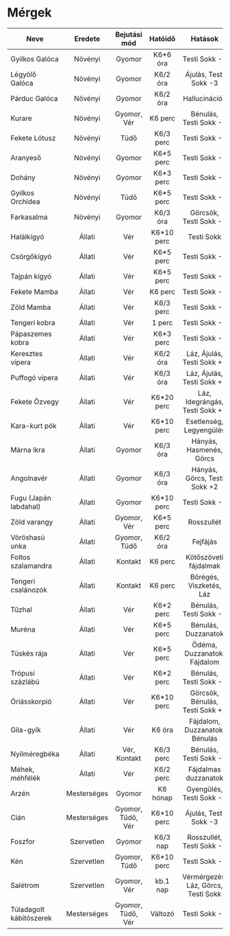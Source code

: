 # Mérgek

Neve|Eredete|Bejutási mód|Hatóidő|Hatások
----|:-----:|:----------:|:-----:|:-----:
Gyilkos Galóca|Növényi|Gyomor|K6*6 óra|Testi Sokk -3
Légyölő Galóca|Növényi|Gyomor|K6/2 óra|Ájulás, Testi Sokk -3
Párduc Galóca|Növényi|Gyomor|K6/2 óra|Hallucinációk
Kurare|Növényi|Gyomor, Vér|K6 perc|Bénulás, Testi Sokk -3
Fekete Lótusz|Növényi|Tüdő|K6/3 perc|Testi Sokk -3
Aranyeső|Növényi|Gyomor|K6*5 perc|Testi Sokk -3
Dohány|Növényi|Gyomor|K6*3 perc|Testi Sokk -3
Gyilkos Orchidea|Növényi|Tüdő|K6*5 perc|Testi Sokk -3
Farkasalma |Növényi|Gyomor|K6/3 óra|Görcsök, Testi Sokk -3
Halálkígyó|Állati|Vér|K6*10 perc|Testi Sokk
Csörgőkígyó|Állati|Vér|K6*5 perc|Testi Sokk -1
Tajpán kígyó|Állati|Vér|K6*5 perc|Testi Sokk -2
Fekete Mamba|Állati|Vér|K6 perc|Testi Sokk -3
Zöld Mamba|Állati|Vér|K6/3 perc|Testi Sokk -3
Tengeri kobra|Állati|Vér|1 perc|Testi Sokk -3
Pápaszemes kobra|Állati|Vér|K6*3 perc|Testi Sokk -3
Keresztes vipera|Állati|Vér|K6/2 óra|Láz, Ájulás, Testi Sokk +2
Puffogó vipera|Állati|Vér|K6/3 óra|Láz, Ájulás, Testi Sokk +1
Fekete Özvegy|Állati|Vér|K6*20 perc|Láz, Idegrángás, Testi Sokk +2
Kara-kurt pók|Állati|Vér|K6*10 perc|Esetlenség, Legyengülés
Márna ikra|Állati|Gyomor|K6/3 óra|Hányás, Hasmenés, Görcs
Angolnavér|Állati|Gyomor|K6/3 óra|Hányás, Görcs, Testi Sokk +2
Fugu (Japán labdahal)|Állati|Gyomor|K6*10 perc|Testi Sokk -2
Zöld varangy|Állati|Gyomor, Vér|K6*5 perc|Rosszullét
Vöröshasú unka|Állati|Gyomor, Tüdő|K6/2 óra|Fejfájás
Foltos szalamandra|Állati|Kontakt|K6 perc|Kötőszöveti fájdalmak
Tengeri csalánozók|Állati|Kontakt|K6 perc|Bőrégés, Viszketés, Láz
Tűzhal|Állati|Vér|K6*2 perc|Bénulás, Testi Sokk -3
Muréna|Állati|Vér|K6*5 perc|Bénulás, Duzzanatok
Tüskés rája|Állati|Vér|K6*5 perc|Ödéma, Duzzanatok, Fájdalom
Trópusi százlábú|Állati|Vér|K6*2 perc|Bénulás, Testi Sokk -3
Óriásskorpió|Állati|Vér|K6*10 perc|Görcsök, Bénulás, Testi Sokk +1
Gila-gyík|Állati|Vér|K6 óra|Fájdalom, Duzzanatok, Bénulás
Nyílméregbéka|Állati|Vér, Kontakt|K6/3 perc|Bénulás, Testi Sokk -2
Méhek, méhfélék|Állati|Vér|K6/2 perc|Fájdalmas duzzanatok
Arzén|Mesterséges|Gyomor|K6 hónap|Gyengülés, Testi Sokk -3
Cián|Mesterséges|Gyomor, Tüdő, Vér|K6*10 perc|Ájulás, Testi Sokk -3
Foszfor|Szervetlen|Gyomor|K6/3 nap|Rosszullét, Testi Sokk -3
Kén|Szervetlen|Gyomor, Tüdő|K6*10 perc|Testi Sokk -3
Salétrom|Szervetlen|Gyomor, Vér|kb.1 nap|Vérmérgezés, Láz, Görcs, Testi Sokk
Túladagolt kábítószerek|Mesterséges|Gyomor, Tüdő, Vér|Változó|Testi Sokk -2